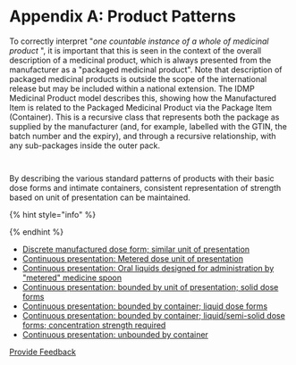 # Appendix A: Product Patterns

To correctly interpret "_one countable instance of a whole of medicinal product_ ", it is important that this is seen in the context of the overall description of a medicinal product, which is always presented from the manufacturer as a "packaged medicinal product". Note that description of packaged medicinal products is outside the scope of the international release but may be included within a national extension. The IDMP Medicinal Product model describes this, showing how the Manufactured Item is related to the Packaged Medicinal Product via the Package Item (Container). This is a recursive class that represents both the package as supplied by the manufacturer (and, for example, labelled with the GTIN, the batch number and the expiry), and through a recursive relationship, with any sub-packages inside the outer pack.

<figure><img src="../../../../../../.gitbook/assets/Screenshot 2025-09-26 at 2.47.45 PM.png" alt=""><figcaption></figcaption></figure>

<figure><img src="https://confluence.ihtsdotools.org/download/attachments/123904118/App%20A.png?version=1&#x26;modificationDate=1615996337000&#x26;api=v2" alt=""><figcaption></figcaption></figure>

By describing the various standard patterns of products with their basic dose forms and intimate containers, consistent representation of strength based on unit of presentation can be maintained.

{% hint style="info" %}

{% endhint %}

* [Discrete manufactured dose form; similar unit of presentation](discrete-manufactured-dose-form-similar-unit-of-presentation.md)
* [Continuous presentation: Metered dose unit of presentation](continuous-presentation-metered-dose-unit-of-presentation.md)
* [Continuous presentation: Oral liquids designed for administration by "metered" medicine spoon](continuous-presentation-oral-liquids-designed-for-administration-by-metered-medicine-spoon.md)
* [Continuous presentation: bounded by unit of presentation; solid dose forms](continuous-presentation-bounded-by-unit-of-presentation-solid-dose-forms.md)
* [Continuous presentation: bounded by container; liquid dose forms](continuous-presentation-bounded-by-container-liquid-dose-forms.md)
* [Continuous presentation: bounded by container; liquid/semi-solid dose forms; concentration strength required](continuous-presentation-bounded-by-container-liquidsemi-solid-dose-forms-concentration-strength-requ.md)
* [Continuous presentation: unbounded by container](continuous-presentation-unbounded-by-container.md)

<a href="https://docs.google.com/forms/d/e/1FAIpQLScTmbZIf0UEQwYDkY27EEWBkaiYkHSbR0_9DmFrMLXoQLyL7Q/viewform?usp=pp_url&#x26;entry.1767247133=SCT+Editorial+Guide&#x26;entry.670899847=Appendix%20A%3A%20Product%20Patterns" class="button primary">Provide Feedback</a>
